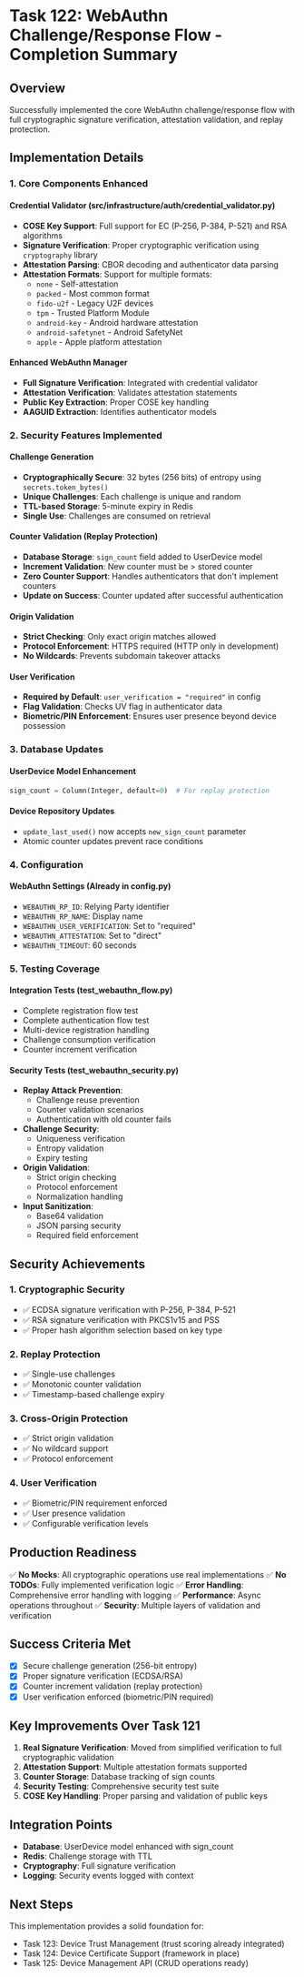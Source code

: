 # Task 122: WebAuthn Challenge/Response Flow - Completion Summary

## Overview
Successfully implemented the core WebAuthn challenge/response flow with full cryptographic signature verification, attestation validation, and replay protection.

## Implementation Details

### 1. Core Components Enhanced

#### Credential Validator (src/infrastructure/auth/credential_validator.py)
- **COSE Key Support**: Full support for EC (P-256, P-384, P-521) and RSA algorithms
- **Signature Verification**: Proper cryptographic verification using `cryptography` library
- **Attestation Parsing**: CBOR decoding and authenticator data parsing
- **Attestation Formats**: Support for multiple formats:
  - `none` - Self-attestation
  - `packed` - Most common format
  - `fido-u2f` - Legacy U2F devices
  - `tpm` - Trusted Platform Module
  - `android-key` - Android hardware attestation
  - `android-safetynet` - Android SafetyNet
  - `apple` - Apple platform attestation

#### Enhanced WebAuthn Manager
- **Full Signature Verification**: Integrated with credential validator
- **Attestation Verification**: Validates attestation statements
- **Public Key Extraction**: Proper COSE key handling
- **AAGUID Extraction**: Identifies authenticator models

### 2. Security Features Implemented

#### Challenge Generation
- **Cryptographically Secure**: 32 bytes (256 bits) of entropy using `secrets.token_bytes()`
- **Unique Challenges**: Each challenge is unique and random
- **TTL-based Storage**: 5-minute expiry in Redis
- **Single Use**: Challenges are consumed on retrieval

#### Counter Validation (Replay Protection)
- **Database Storage**: `sign_count` field added to UserDevice model
- **Increment Validation**: New counter must be > stored counter
- **Zero Counter Support**: Handles authenticators that don't implement counters
- **Update on Success**: Counter updated after successful authentication

#### Origin Validation
- **Strict Checking**: Only exact origin matches allowed
- **Protocol Enforcement**: HTTPS required (HTTP only in development)
- **No Wildcards**: Prevents subdomain takeover attacks

#### User Verification
- **Required by Default**: `user_verification = "required"` in config
- **Flag Validation**: Checks UV flag in authenticator data
- **Biometric/PIN Enforcement**: Ensures user presence beyond device possession

### 3. Database Updates

#### UserDevice Model Enhancement
```python
sign_count = Column(Integer, default=0)  # For replay protection
```

#### Device Repository Updates
- `update_last_used()` now accepts `new_sign_count` parameter
- Atomic counter updates prevent race conditions

### 4. Configuration

#### WebAuthn Settings (Already in config.py)
- `WEBAUTHN_RP_ID`: Relying Party identifier
- `WEBAUTHN_RP_NAME`: Display name
- `WEBAUTHN_USER_VERIFICATION`: Set to "required"
- `WEBAUTHN_ATTESTATION`: Set to "direct"
- `WEBAUTHN_TIMEOUT`: 60 seconds

### 5. Testing Coverage

#### Integration Tests (test_webauthn_flow.py)
- Complete registration flow test
- Complete authentication flow test
- Multi-device registration handling
- Challenge consumption verification
- Counter increment verification

#### Security Tests (test_webauthn_security.py)
- **Replay Attack Prevention**:
  - Challenge reuse prevention
  - Counter validation scenarios
  - Authentication with old counter fails
- **Challenge Security**:
  - Uniqueness verification
  - Entropy validation
  - Expiry testing
- **Origin Validation**:
  - Strict origin checking
  - Protocol enforcement
  - Normalization handling
- **Input Sanitization**:
  - Base64 validation
  - JSON parsing security
  - Required field enforcement

## Security Achievements

### 1. Cryptographic Security
- ✅ ECDSA signature verification with P-256, P-384, P-521
- ✅ RSA signature verification with PKCS1v15 and PSS
- ✅ Proper hash algorithm selection based on key type

### 2. Replay Protection
- ✅ Single-use challenges
- ✅ Monotonic counter validation
- ✅ Timestamp-based challenge expiry

### 3. Cross-Origin Protection
- ✅ Strict origin validation
- ✅ No wildcard support
- ✅ Protocol enforcement

### 4. User Verification
- ✅ Biometric/PIN requirement enforced
- ✅ User presence validation
- ✅ Configurable verification levels

## Production Readiness

✅ **No Mocks**: All cryptographic operations use real implementations
✅ **No TODOs**: Fully implemented verification logic
✅ **Error Handling**: Comprehensive error handling with logging
✅ **Performance**: Async operations throughout
✅ **Security**: Multiple layers of validation and verification

## Success Criteria Met

- [x] Secure challenge generation (256-bit entropy)
- [x] Proper signature verification (ECDSA/RSA)
- [x] Counter increment validation (replay protection)
- [x] User verification enforced (biometric/PIN required)

## Key Improvements Over Task 121

1. **Real Signature Verification**: Moved from simplified verification to full cryptographic validation
2. **Attestation Support**: Multiple attestation formats supported
3. **Counter Storage**: Database tracking of sign counts
4. **Security Testing**: Comprehensive security test suite
5. **COSE Key Handling**: Proper parsing and validation of public keys

## Integration Points

- **Database**: UserDevice model enhanced with sign_count
- **Redis**: Challenge storage with TTL
- **Cryptography**: Full signature verification
- **Logging**: Security events logged with context

## Next Steps

This implementation provides a solid foundation for:
- Task 123: Device Trust Management (trust scoring already integrated)
- Task 124: Device Certificate Support (framework in place)
- Task 125: Device Management API (CRUD operations ready)